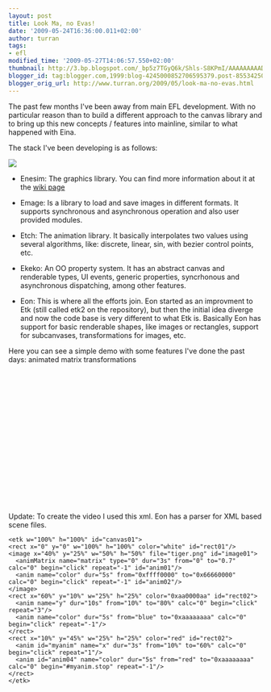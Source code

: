 ```yaml
---
layout: post
title: Look Ma, no Evas!
date: '2009-05-24T16:36:00.011+02:00'
author: turran
tags:
- efl
modified_time: '2009-05-27T14:06:57.550+02:00'
thumbnail: http://3.bp.blogspot.com/_bp5z7TGyQ6k/Shls-S8KPmI/AAAAAAAAADU/627hq5uzL6g/s72-c/stack.png
blogger_id: tag:blogger.com,1999:blog-4245000852706595379.post-8553425046068439419
blogger_orig_url: http://www.turran.org/2009/05/look-ma-no-evas.html
---
```


The past few months I've been away from main EFL development. With no particular reason than to build a different approach to the canvas library and to bring up this new concepts / features into mainline, similar to what happened with Eina.  
  
The stack I've been developing is as follows:  
  
[![](http://3.bp.blogspot.com/_bp5z7TGyQ6k/Shls-S8KPmI/AAAAAAAAADU/627hq5uzL6g/s400/stack.png)](http://3.bp.blogspot.com/_bp5z7TGyQ6k/Shls-S8KPmI/AAAAAAAAADU/627hq5uzL6g/s1600-h/stack.png)  
  

*   Enesim: The graphics library. You can find more information about it at the [wiki page](http://trac.enlightenment.org/e/wiki/Enesim)  
    
*   Emage: Is a library to load and save images in different formats. It supports synchronous and asynchronous operation and also user provided modules.  
    
*   Etch: The animation library. It basically interpolates two values using several algorithms, like: discrete, linear, sin, with bezier control points, etc.  
    
*   Ekeko: An OO property system. It has an abstract canvas and renderable types, UI events, generic properties, syncrhonous and asynchronous dispatching, among other features.  
    
*   Eon: This is where all the efforts join. Eon started as an improvment to Etk (still called etk2 on the repository), but then the initial idea diverge and now the code base is very different to what Etk is. Basically Eon has support for basic renderable shapes, like images or rectangles, support for subcanvases, transformations for images, etc.  
    

  
Here you can see a simple demo with some features I've done the past days: animated matrix transformations  
  
  
<object id="BLOG_video-995868701a49816b" class="BLOG_video_class" contentid="995868701a49816b" width="320" height="266"></object>
  
  
Update: To create the video I used this xml. Eon has a parser for XML based scene files.  
  
```
<etk w="100%" h="100%" id="canvas01">  
<rect x="0" y="0" w="100%" h="100%" color="white" id="rect01"/>  
<image x="40%" y="25%" w="50%" h="50%" file="tiger.png" id="image01">  
  <animMatrix name="matrix" type="0" dur="3s" from="0" to="0.7" calc="0" begin="click" repeat="-1" id="anim01"/>  
  <anim name="color" dur="5s" from="0xffff0000" to="0x66660000" calc="0" begin="click" repeat="-1" id="anim02"/>  
</image>  
<rect x="60%" y="10%" w="25%" h="25%" color="0xaa0000aa" id="rect02">  
  <anim name="y" dur="10s" from="10%" to="80%" calc="0" begin="click" repeat="3"/>  
  <anim name="color" dur="5s" from="blue" to="0xaaaaaaaa" calc="0" begin="click" repeat="-1"/>  
</rect>  
<rect x="10%" y="45%" w="25%" h="25%" color="red" id="rect02">  
  <anim id="myanim" name="x" dur="3s" from="10%" to="60%" calc="0" begin="click" repeat="1"/>  
  <anim id="anim04" name="color" dur="5s" from="red" to="0xaaaaaaaa" calc="0" begin="#myanim.stop" repeat="-1"/>  
</rect>  
</etk>  
```
